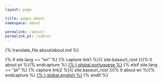 ```yaml
---
layout: page

title: pages.about
namespace: about

permalink: /about/
permalink_pt: /sobre/
---
```


{% translate_file about/about.md %}

{% if site.lang == "en" %}
  {% capture link1 %}{{ site.baseurl_root }}{% tl about pt %}{% endcapture %}
  <a href="{{ link1 }}" >{% t global.portuguese %}</a>
{% elsif site.lang == "pt" %}
  {% capture link2 %}{{ site.baseurl_root }}{% tl about en  %}{% endcapture %}
  <a href="{{ link2 }}" >{% t global.english %}</a>
{% endif %}